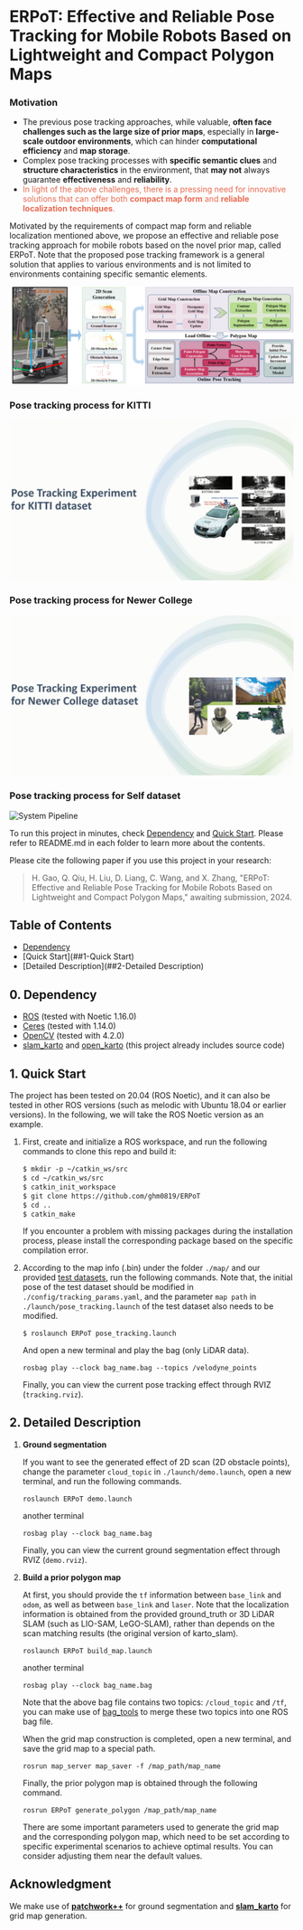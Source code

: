 # ERPoT: Effective and Reliable Pose Tracking for Mobile Robots Based on Lightweight and Compact Polygon Maps
### Motivation

+ The previous pose tracking approaches, while valuable, **often face challenges such as the large size of prior maps**, especially in **large-scale outdoor environments**, which can hinder **computational efficiency** and **map storage**.
+ Complex pose tracking processes with **specific semantic clues** and **structure characteristics** in the environment, that **may not** always guarantee **effectiveness** and **reliability**.
+ <span style="color:#E86A51">In light of the above challenges, there is a pressing need for innovative solutions that can offer both **compact map form** and **reliable localization** **techniques**.</span>



Motivated by the requirements of compact map form and reliable localization mentioned above, we propose an effective and reliable pose tracking approach for mobile robots based on the novel prior map, called ERPoT. Note that the proposed pose tracking framework is a general solution that applies to various environments and is not limited to environments containing specific semantic elements.



![System Pipeline](./pictures/system_pipeline.png)

### Pose tracking process for KITTI

![System Pipeline](./pictures/KITTI00.gif)

### Pose tracking process for Newer College

![System Pipeline](./pictures/Oxford.gif)

### Pose tracking process for Self dataset

![System Pipeline](./pictures/SELF.gif)





To run this project in minutes, check  [Dependency](#0-Dependency) and [Quick Start](#1-Quick-Start). Please refer to README.md in each folder to learn more about the contents.

Please cite the following paper if you use this project in your research: 

> H. Gao, Q. Qiu, H. Liu, D. Liang, C. Wang, and X. Zhang, "ERPoT: Effective and Reliable Pose Tracking for Mobile Robots Based on Lightweight and Compact Polygon Maps," awaiting submission, 2024.



## Table of Contents

* [Dependency](##0-Dependency)
* [Quick Start](##1-Quick Start)
* [Detailed Description](##2-Detailed Description)

## 0. Dependency
- [ROS](http://wiki.ros.org/ROS/Installation) (tested with Noetic 1.16.0)
- [Ceres](http://ceres-solver.org/installation.html) (tested with 1.14.0)
- [OpenCV](https://github.com/opencv/opencv) (tested with 4.2.0)
- [slam_karto](https://github.com/ros-perception/slam_karto) and [open_karto](https://github.com/ros-perception/open_karto) (this project already includes source code)

## 1. Quick Start

The project has been tested on 20.04 (ROS Noetic), and it can also be tested in other ROS versions (such as melodic with Ubuntu 18.04 or earlier versions). In the following, we will take the ROS Noetic version as an example. 

1. First, create and initialize a ROS workspace, and run the following commands to clone this repo and build it:

      ```
   $ mkdir -p ~/catkin_ws/src
   $ cd ~/catkin_ws/src
   $ catkin_init_workspace
   $ git clone https://github.com/ghm0819/ERPoT
   $ cd ..
   $ catkin_make
   ```
   
   If you encounter a problem with missing packages during the installation process, please install the corresponding package based on the specific compilation error.
   
   


2. According to the map info (.bin) under the folder `./map/` and our provided [test datasets](), run the following commands. Note that, the initial pose of the test dataset should be modified in `./config/tracking_params.yaml`, and the parameter `map path` in `./launch/pose_tracking.launch` of the test dataset also needs to be modified.

      ```
   $ roslaunch ERPoT pose_tracking.launch
   ```
   
   And open a new terminal and play the bag (only LiDAR data).
   ```
   rosbag play --clock bag_name.bag --topics /velodyne_points
   ```

   Finally, you can view the current pose tracking effect through RVIZ (`tracking.rviz`).

## 2. Detailed Description

1. **Ground segmentation**

   If you want to see the generated effect of 2D scan (2D obstacle points), change the parameter `cloud_topic` in `./launch/demo.launch`, open a new terminal, and run the following commands.

   ```
   roslaunch ERPoT demo.launch
   ```

   another terminal

   ```
   rosbag play --clock bag_name.bag
   ```

   Finally, you can view the current ground segmentation effect through RVIZ (`demo.rviz`).

2. **Build a prior polygon map**

   At first, you should provide the `tf` information between `base_link` and `odom`, as well as between `base_link` and `laser`. Note that the localization information is obtained from the provided ground_truth or 3D LiDAR SLAM (such as LIO-SAM, LeGO-SLAM), rather than depends on the scan matching results (the original version of karto_slam).

   ```
   roslaunch ERPoT build_map.launch
   ```

   another terminal

   ```
   rosbag play --clock bag_name.bag
   ```

   Note that the above bag file contains two topics: `/cloud_topic` and `/tf`, you can make use of [bag_tools](https://github.com/srv/srv_tools) to merge these two topics into one ROS bag file.

   When the grid map construction is completed, open a new terminal, and save the grid map to a special path.

   ```
   rosrun map_server map_saver -f /map_path/map_name
   ```

   Finally, the prior polygon map is obtained through the following command.

   ```
   rosrun ERPoT generate_polygon /map_path/map_name
   ```

   There are some important parameters used to generate the grid map and the corresponding polygon map, which need to be set according to specific experimental scenarios to achieve optimal results. You can consider adjusting them near the default values.

## Acknowledgment

We make use of [**patchwork++**](https://github.com/url-kaist/patchwork-plusplus-ros) for ground segmentation and [**slam_karto**](https://github.com/ros-perception/slam_karto) for grid map generation.

